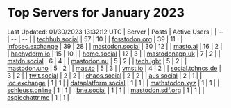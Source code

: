 # Top Servers for January 2023
Last Updated: 01/30/2023 13:32:12 UTC
| Server | Posts | Active Users |
| -- | -- | -- |
| [techhub.social](https://techhub.social/tags/PowerShell) | 57 | 10 |
| [fosstodon.org](https://fosstodon.org/tags/PowerShell) | 39 | 11 |
| [infosec.exchange](https://infosec.exchange/tags/PowerShell) | 39 | 28 |
| [mastodon.social](https://mastodon.social/tags/PowerShell) | 30 | 12 |
| [masto.ai](https://masto.ai/tags/PowerShell) | 16 | 2 |
| [hachyderm.io](https://hachyderm.io/tags/PowerShell) | 15 | 10 |
| [home.social](https://home.social/tags/PowerShell) | 12 | 3 |
| [mastodonapp.uk](https://mastodonapp.uk/tags/PowerShell) | 7 | 2 |
| [mstdn.social](https://mstdn.social/tags/PowerShell) | 6 | 4 |
| [mastodon.nu](https://mastodon.nu/tags/PowerShell) | 5 | 2 |
| [tech.lgbt](https://tech.lgbt/tags/PowerShell) | 5 | 2 |
| [mastodon.uno](https://mastodon.uno/tags/PowerShell) | 5 | 2 |
| [mas.to](https://mas.to/tags/PowerShell) | 5 | 3 |
| [vmst.io](https://vmst.io/tags/PowerShell) | 4 | 2 |
| [social.tchncs.de](https://social.tchncs.de/tags/PowerShell) | 3 | 2 |
| [twit.social](https://twit.social/tags/PowerShell) | 2 | 2 |
| [chaos.social](https://chaos.social/tags/PowerShell) | 2 | 2 |
| [aus.social](https://aus.social/tags/PowerShell) | 2 | 1 |
| [ioc.exchange](https://ioc.exchange/tags/PowerShell) | 1 | 1 |
| [dataplatform.social](https://dataplatform.social/tags/PowerShell) | 1 | 1 |
| [mathstodon.xyz](https://mathstodon.xyz/tags/PowerShell) | 1 | 1 |
| [schleuss.online](https://schleuss.online/tags/PowerShell) | 1 | 1 |
| [bne.social](https://bne.social/tags/PowerShell) | 1 | 1 |
| [mastodon.sdf.org](https://mastodon.sdf.org/tags/PowerShell) | 1 | 1 |
| [aspiechattr.me](https://aspiechattr.me/tags/PowerShell) | 1 | 1 |
